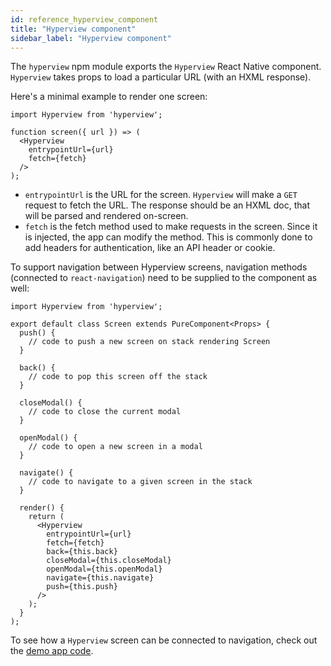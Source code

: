 ```yaml
---
id: reference_hyperview_component
title: "Hyperview component"
sidebar_label: "Hyperview component"
---
```


The `hyperview` npm module exports the `Hyperview` React Native component. `Hyperview` takes props to load a particular URL (with an HXML response).

Here's a minimal example to render one screen:

```es6
import Hyperview from 'hyperview';

function screen({ url }) => (
  <Hyperview
    entrypointUrl={url}
    fetch={fetch}
  />
);
```

- `entrypointUrl` is the URL for the screen. `Hyperview` will make a `GET` request to fetch the URL. The response should be an HXML doc, that will be parsed and rendered on-screen.
- `fetch` is the fetch method used to make requests in the screen. Since it is injected, the app can modify the method. This is commonly done to add headers for authentication, like an API header or cookie.

To support navigation between Hyperview screens, navigation methods (connected to `react-navigation`) need to be supplied to the component as well:

```es6
import Hyperview from 'hyperview';

export default class Screen extends PureComponent<Props> {
  push() {
    // code to push a new screen on stack rendering Screen
  }

  back() {
    // code to pop this screen off the stack
  }

  closeModal() {
    // code to close the current modal
  }

  openModal() {
    // code to open a new screen in a modal
  }

  navigate() {
    // code to navigate to a given screen in the stack
  }

  render() {
    return (
      <Hyperview
        entrypointUrl={url}
        fetch={fetch}
        back={this.back}
        closeModal={this.closeModal}
        openModal={this.openModal}
        navigate={this.navigate}
        push={this.push}
      />
    );
  }
);
```

To see how a `Hyperview` screen can be connected to navigation, check out the [demo app code](https://github.com/Instawork/hyperview/blob/master/demo/screens/HyperviewScreen.js#L70).
